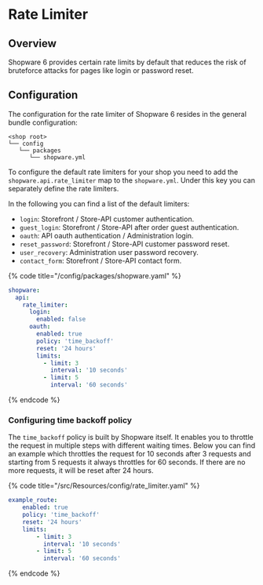 # Rate Limiter

## Overview

Shopware 6 provides certain rate limits by default that reduces the risk of bruteforce attacks for pages like login or password reset.

## Configuration

The configuration for the rate limiter of Shopware 6 resides in the general bundle configuration:

```text
<shop root>
└── config
   └── packages
      └── shopware.yml
```

To configure the default rate limiters for your shop you need to add the `shopware.api.rate_limiter` map to the `shopware.yml`. Under this key you can separately define the rate limiters.

In the following you can find a list of the default limiters:

- `login`: Storefront / Store-API customer authentication.
- `guest_login`: Storefront / Store-API after order guest authentication.
- `oauth`: API oauth authentication / Administration login.
- `reset_password`: Storefront / Store-API customer password reset.
- `user_recovery`: Administration user password recovery.
- `contact_form`: Storefront / Store-API contact form.

{% code title="<shop root>/config/packages/shopware.yaml" %}

```yaml
shopware:
  api:
    rate_limiter:
      login:
        enabled: false
      oauth:
        enabled: true
        policy: 'time_backoff'
        reset: '24 hours'
        limits:
          - limit: 3
            interval: '10 seconds'
          - limit: 5
            interval: '60 seconds'
```

{% endcode %}

### Configuring time backoff policy

The `time_backoff` policy is built by Shopware itself. It enables you to throttle the request in multiple steps with different waiting times.
Below you can find an example which throttles the request for 10 seconds after 3 requests and starting from 5 requests it always
throttles for 60 seconds. If there are no more requests, it will be reset after 24 hours.

{% code title="<plugin root>/src/Resources/config/rate_limiter.yaml" %}

```yaml
example_route:
    enabled: true
    policy: 'time_backoff'
    reset: '24 hours'
    limits:
        - limit: 3
          interval: '10 seconds'
        - limit: 5
          interval: '60 seconds'
```

{% endcode %}
